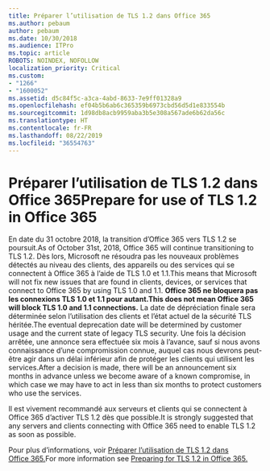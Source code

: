 ```yaml
---
title: Préparer l’utilisation de TLS 1.2 dans Office 365
ms.author: pebaum
author: pebaum
ms.date: 10/30/2018
ms.audience: ITPro
ms.topic: article
ROBOTS: NOINDEX, NOFOLLOW
localization_priority: Critical
ms.custom:
- "1266"
- "1600052"
ms.assetid: d5c84f5c-a3ca-4abd-8633-7e9ff01328a9
ms.openlocfilehash: ef04b5b6ab6c365359b6973cbd56d5d1e833554b
ms.sourcegitcommit: 1d98db8acb9959aba3b5e308a567ade6b62da56c
ms.translationtype: HT
ms.contentlocale: fr-FR
ms.lasthandoff: 08/22/2019
ms.locfileid: "36554763"
---
```

# <a name="prepare-for-use-of-tls-12-in-office-365"></a><span data-ttu-id="ba860-102">Préparer l’utilisation de TLS 1.2 dans Office 365</span><span class="sxs-lookup"><span data-stu-id="ba860-102">Prepare for use of TLS 1.2 in Office 365</span></span>

<span data-ttu-id="ba860-103">En date du 31 octobre 2018, la transition d’Office 365 vers TLS 1.2 se poursuit.</span><span class="sxs-lookup"><span data-stu-id="ba860-103">As of October 31st, 2018, Office 365 will continue transitioning to TLS 1.2.</span></span> <span data-ttu-id="ba860-104">Dès lors, Microsoft ne résoudra pas les nouveaux problèmes détectés au niveau des clients, des appareils ou des services qui se connectent à Office 365 à l’aide de TLS 1.0 et 1.1.</span><span class="sxs-lookup"><span data-stu-id="ba860-104">This means that Microsoft will not fix new issues that are found in clients, devices, or services that connect to Office 365 by using TLS 1.0 and 1.1.</span></span> <span data-ttu-id="ba860-105">**Office 365 ne bloquera pas les connexions TLS 1.0 et 1.1 pour autant.**</span><span class="sxs-lookup"><span data-stu-id="ba860-105">**This does not mean Office 365 will block TLS 1.0 and 1.1 connections.**</span></span> <span data-ttu-id="ba860-106">La date de dépréciation finale sera déterminée selon l’utilisation des clients et l’état actuel de la sécurité TLS héritée.</span><span class="sxs-lookup"><span data-stu-id="ba860-106">The eventual deprecation date will be determined by customer usage and the current state of legacy TLS security.</span></span> <span data-ttu-id="ba860-107">Une fois la décision arrêtée, une annonce sera effectuée six mois à l’avance, sauf si nous avons connaissance d’une compromission connue, auquel cas nous devrons peut-être agir dans un délai inférieur afin de protéger les clients qui utilisent les services.</span><span class="sxs-lookup"><span data-stu-id="ba860-107">After a decision is made, there will be an announcement six months in advance unless we become aware of a known compromise, in which case we may have to act in less than six months to protect customers who use the services.</span></span>
  
<span data-ttu-id="ba860-108">Il est vivement recommandé aux serveurs et clients qui se connectent à Office 365 d’activer TLS 1.2 dès que possible.</span><span class="sxs-lookup"><span data-stu-id="ba860-108">It is strongly suggested that any servers and clients connecting with Office 365 need to enable TLS 1.2 as soon as possible.</span></span>
  
<span data-ttu-id="ba860-109">Pour plus d’informations, voir [Préparer l’utilisation de TLS 1.2 dans Office 365.](https://support.microsoft.com/help/4057306/preparing-for-tls-1-2-in-office-365)</span><span class="sxs-lookup"><span data-stu-id="ba860-109">For more information see [Preparing for TLS 1.2 in Office 365.](https://support.microsoft.com/help/4057306/preparing-for-tls-1-2-in-office-365)</span></span>
  